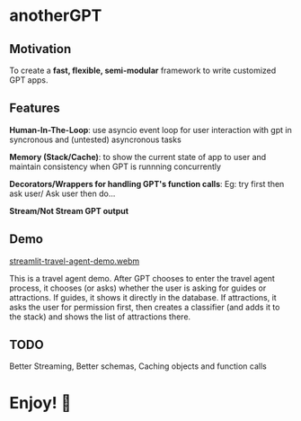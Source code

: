 # anotherGPT

## Motivation
To create a **fast, flexible, semi-modular** framework to write customized GPT apps.

## Features

**Human-In-The-Loop**: use asyncio event loop for user interaction with gpt in syncronous and (untested) asyncronous tasks

**Memory (Stack/Cache)**: to show the current state of app to user and maintain consistency when GPT is runnning concurrently

**Decorators/Wrappers for handling GPT's function calls**: Eg: try first then ask user/ Ask user then do... 

**Stream/Not Stream GPT output** 

## Demo
[streamlit-travel-agent-demo.webm](https://github.com/edwardyqliu/anotherGPT/assets/114708188/1fcf3c80-bca7-45a9-aa47-33c43bebdda3)


This is a travel agent demo. After GPT chooses to enter the travel agent process, it chooses (or asks) whether the user is asking for guides or attractions. If guides, it shows it directly in the database. If attractions, it asks the user for permission first, then creates a classifier (and adds it to the stack) and shows the list of attractions there.

## TODO
Better Streaming, Better schemas, Caching objects and function calls

# Enjoy! 🎈
